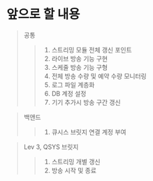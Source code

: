 # 앞으로 할 내용

> 공통
>
> > 1.  스트리밍 모듈 전체 갱신 포인트
> > 2.  라이브 방송 기능 구현
> > 3.  스케줄 방송 기능 구형
> > 4.  전체 방송 수량 및 예약 수량 모니터링
> > 5.  로그 파일 계층화
> > 6.  DB 계정 설정
> > 7.  기기 추가시 방송 구간 갱신

> 백앤드
>
> > 1.  큐시스 브릿지 연결 계정 부여

> Lev 3, QSYS 브릿지
>
> > 1.  스트리밍 개별 갱신
> > 2.  방송 시작 및 종료
